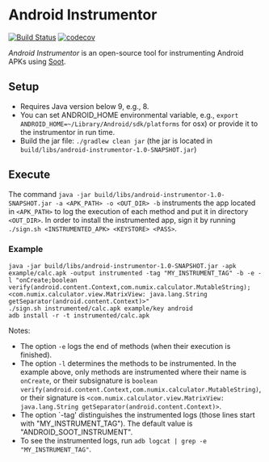 # Android Instrumentor
[![Build Status](https://travis-ci.com/noidsirius/android-soot-instrumentor.svg?branch=master)](https://travis-ci.com/noidsirius/android-soot-instrumentor)
[![codecov](https://codecov.io/gh/noidsirius/android-soot-instrumentor/branch/master/graph/badge.svg)](https://codecov.io/gh/noidsirius/android-soot-instrumentor)

*Android Instrumentor* is an open-source tool for instrumenting Android APKs using [Soot](https://github.com/Sable/soot).   

## Setup
- Requires Java version below 9, e.g., 8.
- You can set ANDROID_HOME environmental variable, e.g., `export ANDROID_HOME=~/Library/Android/sdk/platforms` for osx) or provide it to the instrumentor in run time.
- Build the jar file: ``./gradlew clean jar`` (the jar is located in `build/libs/android-instrumentor-1.0-SNAPSHOT.jar`)

## Execute
The command `java -jar build/libs/android-instrumentor-1.0-SNAPSHOT.jar -a <APK_PATH> -o <OUT_DIR> -b` instruments the app located in `<APK_PATH>` to log the execution of each method and put it in directory `<OUT_DIR>`. In order to install the instrumented app, sign it by running `./sign.sh <INSTRUMENTED_APK> <KEYSTORE> <PASS>`. 

### Example
```
java -jar build/libs/android-instrumentor-1.0-SNAPSHOT.jar -apk example/calc.apk -output instrumented -tag "MY_INSTRUMENT_TAG" -b -e -l "onCreate;boolean verify(android.content.Context,com.numix.calculator.MutableString);<com.numix.calculator.view.MatrixView: java.lang.String getSeparator(android.content.Context)>"
./sign.sh instrumented/calc.apk example/key android
adb install -r -t instrumented/calc.apk 
``` 
Notes:
- The option `-e` logs the end of methods (when their execution is finished). 
- The option `-l` determines the methods to be instrumented. In the example above, only methods are instrumented where their name is `onCreate`, or their subsignature is `boolean verify(android.content.Context,com.numix.calculator.MutableString)`, or their signature is `<com.numix.calculator.view.MatrixView: java.lang.String getSeparator(android.content.Context)>`.
- The option `-tag' distinguishes the instrumented logs (those lines start with "MY_INSTRUMENT_TAG"). The default value is "ANDROID_SOOT_INSTRUMENT".
- To see the instrumented logs, run `adb logcat | grep -e "MY_INSTRUMENT_TAG"`.
